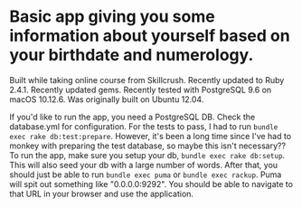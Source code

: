 # Basic app giving you some information about yourself based on your birthdate and numerology.
Built while taking online course from Skillcrush.  Recently updated to Ruby 2.4.1.  Recently updated gems.  Recently
tested with PostgreSQL 9.6 on macOS 10.12.6.  Was originally built on Ubuntu 12.04.

If you'd like to run the app, you need a PostgreSQL DB.  Check the database.yml for configuration.  For the tests
to pass, I had to run `bundle exec rake db:test:prepare`.  However, it's been a long time since I've had to monkey
with preparing the test database, so maybe this isn't necessary??  To run the app, make sure you setup your db,
`bundle exec rake db:setup`.  This will also seed your db with a large number of words.  After that, you should
just be able to run `bundle exec puma` or `bundle exec rackup`.  Puma will spit out something like "0.0.0.0:9292".  You should be able to
navigate to that URL in your browser and use the application.
